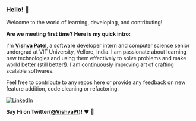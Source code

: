 ### Hello! 👋

Welcome to the world of learning, developing, and contributing!  

**Are we meeting first time? Here is my quick intro:**

I'm **[Vishva Patel](https://www.linkedin.com/in/vishvap/)**, a software developer intern and computer science senior undergrad at VIT University, Vellore, India. I am passionate about learning new technologies and using them effectively to solve problems and make world better (still better!). I am continuously improving art of crafting scalable softwares. 

Feel free to contribute to any repos here or provide any feedback on new feature addition, code cleaning or refactoring. 

[![LinkedIn](https://img.shields.io/static/v1.svg?label=LinkedIn&message=@vishvap&logo=linkedin&style=flat&color=blue)](https://www.linkedin.com/in/vishvap/)

 
 **Say Hi on Twitter([@VishvaPt](https://twitter.com/VishvaPt))!** :heart: 💬

<!--
**VishvaP/VishvaP** is a ✨ _special_ ✨ repository because its `README.md` (this file) appears on your GitHub profile.

Here are some ideas to get you started:

- 🔭 I’m currently working on ...
- 🌱 I’m currently learning ...
- 👯 I’m looking to collaborate on ...
- 🤔 I’m looking for help with ...
- 💬 Ask me about ...
- 📫 How to reach me: ...
- 😄 Pronouns: ...
- ⚡ Fun fact: ...
-->
